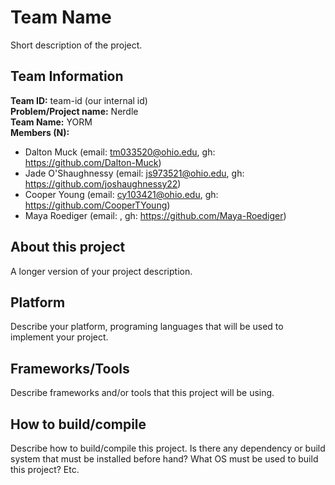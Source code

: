 # Team Name

Short description of the project.

## Team Information

**Team ID:** team-id (our internal id)  
**Problem/Project name:** Nerdle  
**Team Name:** YORM   
**Members (N):**  
- Dalton Muck (email: tm033520@ohio.edu, gh: https://github.com/Dalton-Muck)
- Jade O'Shaughnessy (email: js973521@ohio.edu, gh: https://github.com/joshaughnessy22)
- Cooper Young (email: cy103421@ohio.edu, gh: https://github.com/CooperTYoung)
- Maya Roediger (email:   , gh: https://github.com/Maya-Roediger)
## About this project

A longer version of your project description.

## Platform

Describe your platform, programing languages that will be used to implement your project.

## Frameworks/Tools

Describe frameworks and/or tools that this project will be using.

## How to build/compile

Describe how to build/compile this project. Is there any dependency or build system that must be installed before hand?
What OS must be used to build this project? Etc.
